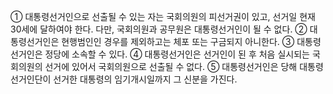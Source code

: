 ① 대통령선거인으로 선출될 수 있는 자는 국회의원의 피선거권이 있고, 선거일 현재 30세에 달하여야 한다. 다만, 국회의원과 공무원은 대통령선거인이 될 수 없다.
② 대통령선거인은 현행범인인 경우를 제외하고는 체포 또는 구금되지 아니한다.
③ 대통령선거인은 정당에 소속할 수 있다.
④ 대통령선거인은 선거인이 된 후 처음 실시되는 국회의원의 선거에 있어서 국회의원으로 선출될 수 없다.
⑤ 대통령선거인은 당해 대통령선거인단이 선거한 대통령의 임기개시일까지 그 신분을 가진다.
